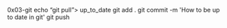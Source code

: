 0x03-git
echo “git pull”> up_to_date
git add .
git commit -m 'How to be up to date in git'
git push
